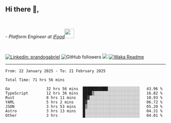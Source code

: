 <h2>Hi there  👋,</h2> </br>

<p><em>- Platform Engineer at <a href="https://www.ifood.com.br/">iFood</a><img src="https://media.giphy.com/media/WUlplcMpOCEmTGBtBW/giphy.gif" width="30"> 
</em></p></br>


[![Linkedin: prandogabriel](https://img.shields.io/badge/-prandogabriel-blue?style=flat-square&logo=Linkedin&logoColor=white&link=https://www.linkedin.com/in/prandogabriel/)](https://www.linkedin.com/in/prandogabriel)
![GitHub followers](https://img.shields.io/github/followers/prandogabriel?label=Follow&style=social)
![](https://visitor-badge.glitch.me/badge?page_id=prandogabriel.prandogabriel)
[![Waka Readme](https://github.com/prandogabriel/prandogabriel/actions/workflows/update-stats.yml.yml/badge.svg)](https://github.com/prandogabriel/prandogabriel/actions/workflows/update-stats.yml.yml)

---

<!--START_SECTION:waka-->

```golang
From: 22 January 2025 - To: 21 February 2025

Total Time: 71 hrs 56 mins

Go                32 hrs 56 mins  ███████████░░░░░░░░░░░░░░   43.96 %
TypeScript        12 hrs 36 mins  ████▒░░░░░░░░░░░░░░░░░░░░   16.82 %
Rust              8 hrs 11 mins   ██▓░░░░░░░░░░░░░░░░░░░░░░   10.93 %
YAML              5 hrs 2 mins    █▓░░░░░░░░░░░░░░░░░░░░░░░   06.72 %
JSON              3 hrs 53 mins   █▒░░░░░░░░░░░░░░░░░░░░░░░   05.20 %
Astro             3 hrs 13 mins   █░░░░░░░░░░░░░░░░░░░░░░░░   04.31 %
Other             3 hrs           █░░░░░░░░░░░░░░░░░░░░░░░░   04.01 %
```

<!--END_SECTION:waka-->
